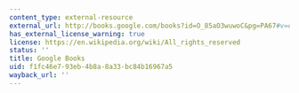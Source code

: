 ```yaml
---
content_type: external-resource
external_url: http://books.google.com/books?id=O_85aO3wuwoC&pg=PA67#v=onepage
has_external_license_warning: true
license: https://en.wikipedia.org/wiki/All_rights_reserved
status: ''
title: Google Books
uid: f1fc46e7-93eb-4b8a-8a33-bc84b16967a5
wayback_url: ''
---
```

